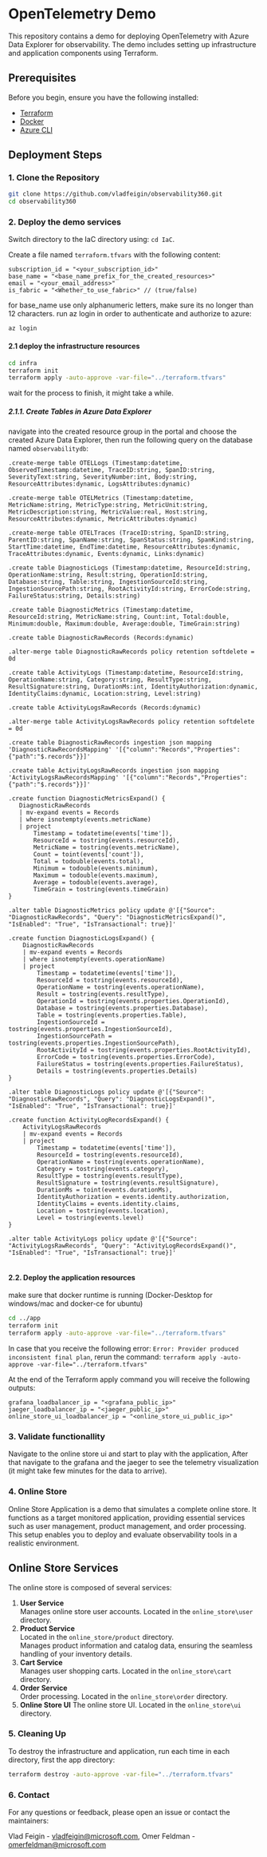 # OpenTelemetry Demo

This repository contains a demo for deploying OpenTelemetry with Azure Data Explorer for observability. The demo includes setting up infrastructure and application components using Terraform.

## Prerequisites

Before you begin, ensure you have the following installed:

- [Terraform](https://www.terraform.io/downloads.html)
- [Docker](https://www.docker.com/get-started)
- [Azure CLI](https://docs.microsoft.com/en-us/cli/azure/install-azure-cli)

## Deployment Steps

### 1. Clone the Repository

```sh
git clone https://github.com/vladfeigin/observability360.git
cd observability360
```

### 2. Deploy the demo services

Switch directory to the IaC directory using: ``cd IaC``.

Create a file named ``terraform.tfvars`` with the following content:

```
subscription_id = "<your_subscription_id>"
base_name = "<base_name_prefix_for_the_created_resources>" 
email = "<your_email_address>"
is_fabric = "<Whether_to_use_fabric>" // (true/false)
```

for base_name use only alphanumeric letters, make sure its no longer than 12 characters.
run az login in order to authenticate and authorize to azure:

```
az login
```

#### 2.1 deploy the infrastructure resources

```sh
cd infra
terraform init
terraform apply -auto-approve -var-file="../terraform.tfvars"
```

wait for the process to finish, it might take a while.

##### 2.1.1. Create Tables in Azure Data Explorer

navigate into the created resource group in the portal and choose the created Azure Data Explorer, then run the following query on the database named ``observabilitydb``:

```kusto
.create-merge table OTELLogs (Timestamp:datetime, ObservedTimestamp:datetime, TraceID:string, SpanID:string, SeverityText:string, SeverityNumber:int, Body:string, ResourceAttributes:dynamic, LogsAttributes:dynamic) 

.create-merge table OTELMetrics (Timestamp:datetime, MetricName:string, MetricType:string, MetricUnit:string, MetricDescription:string, MetricValue:real, Host:string, ResourceAttributes:dynamic, MetricAttributes:dynamic) 

.create-merge table OTELTraces (TraceID:string, SpanID:string, ParentID:string, SpanName:string, SpanStatus:string, SpanKind:string, StartTime:datetime, EndTime:datetime, ResourceAttributes:dynamic, TraceAttributes:dynamic, Events:dynamic, Links:dynamic)

.create table DiagnosticLogs (Timestamp:datetime, ResourceId:string, OperationName:string, Result:string, OperationId:string, Database:string, Table:string, IngestionSourceId:string, IngestionSourcePath:string, RootActivityId:string, ErrorCode:string, FailureStatus:string, Details:string)

.create table DiagnosticMetrics (Timestamp:datetime, ResourceId:string, MetricName:string, Count:int, Total:double, Minimum:double, Maximum:double, Average:double, TimeGrain:string)

.create table DiagnosticRawRecords (Records:dynamic)

.alter-merge table DiagnosticRawRecords policy retention softdelete = 0d

.create table ActivityLogs (Timestamp:datetime, ResourceId:string, OperationName:string, Category:string, ResultType:string, ResultSignature:string, DurationMs:int, IdentityAuthorization:dynamic, IdentityClaims:dynamic, Location:string, Level:string)

.create table ActivityLogsRawRecords (Records:dynamic)

.alter-merge table ActivityLogsRawRecords policy retention softdelete = 0d

.create table DiagnosticRawRecords ingestion json mapping 'DiagnosticRawRecordsMapping' '[{"column":"Records","Properties":{"path":"$.records"}}]'

.create table ActivityLogsRawRecords ingestion json mapping 'ActivityLogsRawRecordsMapping' '[{"column":"Records","Properties":{"path":"$.records"}}]'

.create function DiagnosticMetricsExpand() {
   DiagnosticRawRecords
   | mv-expand events = Records
   | where isnotempty(events.metricName)
   | project
       Timestamp = todatetime(events['time']),
       ResourceId = tostring(events.resourceId),
       MetricName = tostring(events.metricName),
       Count = toint(events['count']),
       Total = todouble(events.total),
       Minimum = todouble(events.minimum),
       Maximum = todouble(events.maximum),
       Average = todouble(events.average),
       TimeGrain = tostring(events.timeGrain)
}

.alter table DiagnosticMetrics policy update @'[{"Source": "DiagnosticRawRecords", "Query": "DiagnosticMetricsExpand()", "IsEnabled": "True", "IsTransactional": true}]'

.create function DiagnosticLogsExpand() {
    DiagnosticRawRecords
    | mv-expand events = Records
    | where isnotempty(events.operationName)
    | project
        Timestamp = todatetime(events['time']),
        ResourceId = tostring(events.resourceId),
        OperationName = tostring(events.operationName),
        Result = tostring(events.resultType),
        OperationId = tostring(events.properties.OperationId),
        Database = tostring(events.properties.Database),
        Table = tostring(events.properties.Table),
        IngestionSourceId = tostring(events.properties.IngestionSourceId),
        IngestionSourcePath = tostring(events.properties.IngestionSourcePath),
        RootActivityId = tostring(events.properties.RootActivityId),
        ErrorCode = tostring(events.properties.ErrorCode),
        FailureStatus = tostring(events.properties.FailureStatus),
        Details = tostring(events.properties.Details)
}

.alter table DiagnosticLogs policy update @'[{"Source": "DiagnosticRawRecords", "Query": "DiagnosticLogsExpand()", "IsEnabled": "True", "IsTransactional": true}]'

.create function ActivityLogRecordsExpand() {
    ActivityLogsRawRecords
    | mv-expand events = Records
    | project
        Timestamp = todatetime(events['time']),
        ResourceId = tostring(events.resourceId),
        OperationName = tostring(events.operationName),
        Category = tostring(events.category),
        ResultType = tostring(events.resultType),
        ResultSignature = tostring(events.resultSignature),
        DurationMs = toint(events.durationMs),
        IdentityAuthorization = events.identity.authorization,
        IdentityClaims = events.identity.claims,
        Location = tostring(events.location),
        Level = tostring(events.level)
}

.alter table ActivityLogs policy update @'[{"Source": "ActivityLogsRawRecords", "Query": "ActivityLogRecordsExpand()", "IsEnabled": "True", "IsTransactional": true}]'


```

#### 2.2. Deploy the application resources

make sure that docker runtime is running (Docker-Desktop for windows/mac and docker-ce for ubuntu)

```sh
cd ../app
terraform init
terraform apply -auto-approve -var-file="../terraform.tfvars"
```

In case that you receive the following error: ```Error: Provider produced inconsistent final plan```, rerun the command: ```terraform apply -auto-approve -var-file="../terraform.tfvars"```

At the end of the Terraform apply command you will receive the following outputs:

```
grafana_loadbalancer_ip = "<grafana_public_ip>"
jaeger_loadbalancer_ip = "<jaeger_public_ip>"
online_store_ui_loadbalancer_ip = "<online_store_ui_public_ip>"
```

### 3. Validate functionallity

Navigate to the online store ui and start to play with the application, After that navigate to the grafana and the jaeger to see the telemetry visualization (it might take few minutes for the data to arrive).

### 4. Online Store

Online Store Application is a demo that simulates a complete online store. It functions as a target monitored application, providing essential services such as user management, product management, and order processing. This setup enables you to deploy and evaluate observability tools in a realistic environment.

## Online Store Services

The online store is composed of several services:
1. **User Service**  
    Manages online store user accounts.
    Located in the `online_store\user` directory.
2. **Product Service**  
    Located in the `online_store/product` directory.  
    Manages product information and catalog data, ensuring the seamless handling of your inventory details.  
3. **Cart Service**  
    Manages user shopping carts.
    Located in the `online_store\cart` directory.
4. **Order Service**  
    Order processing.
    Located in the `online_store\order` directory.
5. **Online Store UI**
    The online store UI.
    Located in the `online_store\ui` directory.

### 5. Cleaning Up

To destroy the infrastructure and application, run each time in each directory, first the app directory:

```sh
terraform destroy -auto-approve -var-file="../terraform.tfvars"
```

### 6. Contact

For any questions or feedback, please open an issue or contact the maintainers:

Vlad Feigin - vladfeigin@microsoft.com, Omer Feldman - omerfeldman@microsoft.com
